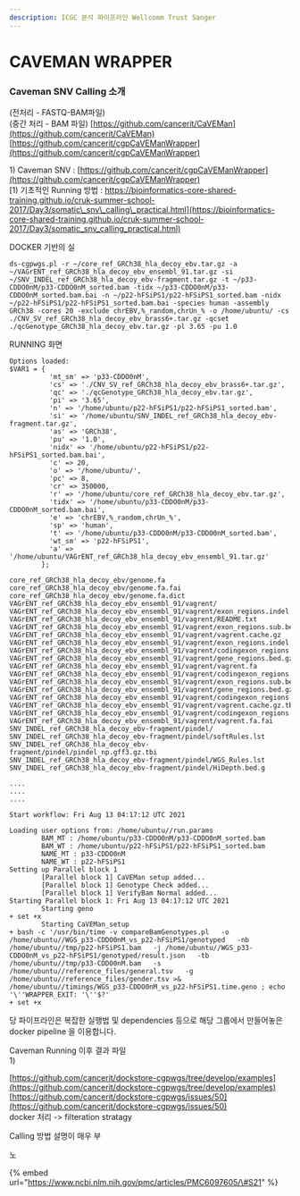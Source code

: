 ```yaml
---
description: ICGC 분석 파이프라인 Wellcomm Trust Sanger
---
```


# CAVEMAN WRAPPER

### Caveman SNV Calling 소개

  


\(전처리 - FASTQ-BAM파일\)  
\(중간 처리 - BAM 파일\) [https://github.com/cancerit/CaVEMan](https://github.com/cancerit/CaVEMan)  
[https://github.com/cancerit/cgpCaVEManWrapper](https://github.com/cancerit/cgpCaVEManWrapper)





1\) Caveman SNV : [https://github.com/cancerit/cgpCaVEManWrapper](https://github.com/cancerit/cgpCaVEManWrapper)  
[1\) 기초적인 Running 방법 : https://bioinformatics-core-shared-training.github.io/cruk-summer-school-2017/Day3/somatic\_snv\_calling\_practical.html](https://bioinformatics-core-shared-training.github.io/cruk-summer-school-2017/Day3/somatic_snv_calling_practical.html)





DOCKER 기반의 실

```text
ds-cgpwgs.pl -r ~/core_ref_GRCh38_hla_decoy_ebv.tar.gz -a ~/VAGrENT_ref_GRCh38_hla_decoy_ebv_ensembl_91.tar.gz -si ~/SNV_INDEL_ref_GRCh38_hla_decoy_ebv-fragment.tar.gz -t ~/p33-CDDO0nM/p33-CDDO0nM_sorted.bam -tidx ~/p33-CDDO0nM/p33-CDDO0nM_sorted.bam.bai -n ~/p22-hFSiPS1/p22-hFSiPS1_sorted.bam -nidx ~/p22-hFSiPS1/p22-hFSiPS1_sorted.bam.bai -species human -assembly GRCh38 -cores 20 -exclude chrEBV,%_random,chrUn_% -o /home/ubuntu/ -cs ./CNV_SV_ref_GRCh38_hla_decoy_ebv_brass6+.tar.gz -qcset ./qcGenotype_GRCh38_hla_decoy_ebv.tar.gz -pl 3.65 -pu 1.0
```

RUNNING 화면

```text
Options loaded:
$VAR1 = {
          'mt_sm' => 'p33-CDDO0nM',
          'cs' => './CNV_SV_ref_GRCh38_hla_decoy_ebv_brass6+.tar.gz',
          'qc' => './qcGenotype_GRCh38_hla_decoy_ebv.tar.gz',
          'pi' => '3.65',
          'n' => '/home/ubuntu/p22-hFSiPS1/p22-hFSiPS1_sorted.bam',
          'si' => '/home/ubuntu/SNV_INDEL_ref_GRCh38_hla_decoy_ebv-fragment.tar.gz',
          'as' => 'GRCh38',
          'pu' => '1.0',
          'nidx' => '/home/ubuntu/p22-hFSiPS1/p22-hFSiPS1_sorted.bam.bai',
          'c' => 20,
          'o' => '/home/ubuntu/',
          'pc' => 8,
          'cr' => 350000,
          'r' => '/home/ubuntu/core_ref_GRCh38_hla_decoy_ebv.tar.gz',
          'tidx' => '/home/ubuntu/p33-CDDO0nM/p33-CDDO0nM_sorted.bam.bai',
          'e' => 'chrEBV,%_random,chrUn_%',
          'sp' => 'human',
          't' => '/home/ubuntu/p33-CDDO0nM/p33-CDDO0nM_sorted.bam',
          'wt_sm' => 'p22-hFSiPS1',
          'a' => '/home/ubuntu/VAGrENT_ref_GRCh38_hla_decoy_ebv_ensembl_91.tar.gz'
        };

core_ref_GRCh38_hla_decoy_ebv/genome.fa
core_ref_GRCh38_hla_decoy_ebv/genome.fa.fai
core_ref_GRCh38_hla_decoy_ebv/genome.fa.dict
VAGrENT_ref_GRCh38_hla_decoy_ebv_ensembl_91/vagrent/
VAGrENT_ref_GRCh38_hla_decoy_ebv_ensembl_91/vagrent/exon_regions.indel.bed.gz
VAGrENT_ref_GRCh38_hla_decoy_ebv_ensembl_91/vagrent/README.txt
VAGrENT_ref_GRCh38_hla_decoy_ebv_ensembl_91/vagrent/exon_regions.sub.bed.gz.tbi
VAGrENT_ref_GRCh38_hla_decoy_ebv_ensembl_91/vagrent/vagrent.cache.gz
VAGrENT_ref_GRCh38_hla_decoy_ebv_ensembl_91/vagrent/exon_regions.indel.bed.gz.tbi
VAGrENT_ref_GRCh38_hla_decoy_ebv_ensembl_91/vagrent/codingexon_regions.sub.bed.gz
VAGrENT_ref_GRCh38_hla_decoy_ebv_ensembl_91/vagrent/gene_regions.bed.gz.tbi
VAGrENT_ref_GRCh38_hla_decoy_ebv_ensembl_91/vagrent/vagrent.fa
VAGrENT_ref_GRCh38_hla_decoy_ebv_ensembl_91/vagrent/codingexon_regions.indel.bed.gz
VAGrENT_ref_GRCh38_hla_decoy_ebv_ensembl_91/vagrent/exon_regions.sub.bed.gz
VAGrENT_ref_GRCh38_hla_decoy_ebv_ensembl_91/vagrent/gene_regions.bed.gz
VAGrENT_ref_GRCh38_hla_decoy_ebv_ensembl_91/vagrent/codingexon_regions.sub.bed.gz.tbi
VAGrENT_ref_GRCh38_hla_decoy_ebv_ensembl_91/vagrent/vagrent.cache.gz.tbi
VAGrENT_ref_GRCh38_hla_decoy_ebv_ensembl_91/vagrent/codingexon_regions.indel.bed.gz.tbi
VAGrENT_ref_GRCh38_hla_decoy_ebv_ensembl_91/vagrent/vagrent.fa.fai
SNV_INDEL_ref_GRCh38_hla_decoy_ebv-fragment/pindel/
SNV_INDEL_ref_GRCh38_hla_decoy_ebv-fragment/pindel/softRules.lst
SNV_INDEL_ref_GRCh38_hla_decoy_ebv-fragment/pindel/pindel_np.gff3.gz.tbi
SNV_INDEL_ref_GRCh38_hla_decoy_ebv-fragment/pindel/WGS_Rules.lst
SNV_INDEL_ref_GRCh38_hla_decoy_ebv-fragment/pindel/HiDepth.bed.g

....
....
....

Start workflow: Fri Aug 13 04:17:12 UTC 2021

Loading user options from: /home/ubuntu//run.params
        BAM_MT : /home/ubuntu/p33-CDDO0nM/p33-CDDO0nM_sorted.bam
        BAM_WT : /home/ubuntu/p22-hFSiPS1/p22-hFSiPS1_sorted.bam
        NAME_MT : p33-CDDO0nM
        NAME_WT : p22-hFSiPS1
Setting up Parallel block 1
        [Parallel block 1] CaVEMan setup added...
        [Parallel block 1] Genotype Check added...
        [Parallel block 1] VerifyBam Normal added...
Starting Parallel block 1: Fri Aug 13 04:17:12 UTC 2021
        Starting geno
+ set +x
        Starting CaVEMan_setup
+ bash -c '/usr/bin/time -v compareBamGenotypes.pl   -o /home/ubuntu//WGS_p33-CDDO0nM_vs_p22-hFSiPS1/genotyped   -nb /home/ubuntu//tmp/p22-hFSiPS1.bam   -j /home/ubuntu//WGS_p33-CDDO0nM_vs_p22-hFSiPS1/genotyped/result.json   -tb /home/ubuntu//tmp/p33-CDDO0nM.bam   -s /home/ubuntu//reference_files/general.tsv   -g /home/ubuntu//reference_files/gender.tsv >& /home/ubuntu//timings/WGS_p33-CDDO0nM_vs_p22-hFSiPS1.time.geno ; echo '\''WRAPPER_EXIT: '\''$?'
+ set +x

```









  
당 파이프라인은 복잡한 실행법 및 dependencies 등으로 해당 그룹에서 만들어놓은 docker pipeline 을 이용합니다.



Caveman Running 이후 결과 파일  
1\) 







[https://github.com/cancerit/dockstore-cgpwgs/tree/develop/examples](https://github.com/cancerit/dockstore-cgpwgs/tree/develop/examples)  
[https://github.com/cancerit/dockstore-cgpwgs/issues/50](https://github.com/cancerit/dockstore-cgpwgs/issues/50)  
docker 처리 -&gt; filteration stratagy



Calling 방법 설명이 매우 부





노

{% embed url="https://www.ncbi.nlm.nih.gov/pmc/articles/PMC6097605/\#S21" %}





